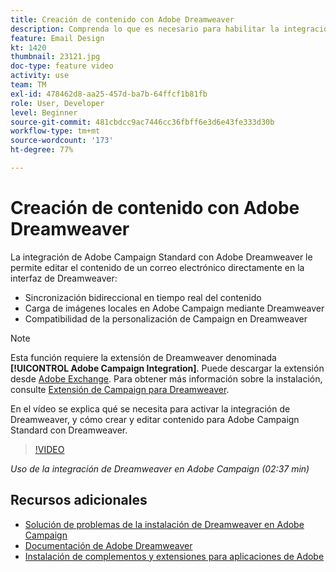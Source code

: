 ```yaml
---
title: Creación de contenido con Adobe Dreamweaver
description: Comprenda lo que es necesario para habilitar la integración de Dreamweaver y cómo crear y editar contenido para Adobe Campaign Standard con Dreamweaver.
feature: Email Design
kt: 1420
thumbnail: 23121.jpg
doc-type: feature video
activity: use
team: TM
exl-id: 478462d8-aa25-457d-ba7b-64ffcf1b81fb
role: User, Developer
level: Beginner
source-git-commit: 481cbdcc9ac7446cc36fbff6e3d6e43fe333d30b
workflow-type: tm+mt
source-wordcount: '173'
ht-degree: 77%

---
```


# Creación de contenido con Adobe Dreamweaver

La integración de Adobe Campaign Standard con Adobe Dreamweaver le permite editar el contenido de un correo electrónico directamente en la interfaz de Dreamweaver:

* Sincronización bidireccional en tiempo real del contenido
* Carga de imágenes locales en Adobe Campaign mediante Dreamweaver
* Compatibilidad de la personalización de Campaign en Dreamweaver

>[!NOTE]
>
>Esta función requiere la extensión de Dreamweaver denominada **[!UICONTROL Adobe Campaign Integration]**. Puede descargar la extensión desde [Adobe Exchange](https://exchange.adobe.com/creativecloud.html#search). Para obtener más información sobre la instalación, consulte [Extensión de Campaign para Dreamweaver](https://helpx.adobe.com/es/dreamweaver/using/working-with-dreamweaver-and-campaign.html).

En el vídeo se explica qué se necesita para activar la integración de Dreamweaver, y cómo crear y editar contenido para Adobe Campaign Standard con Dreamweaver.

>[!VIDEO](https://video.tv.adobe.com/v/23121?quality=12)

*Uso de la integración de Dreamweaver en Adobe Campaign (02:37 min)*

## Recursos adicionales

* [Solución de problemas de la instalación de Dreamweaver en Adobe Campaign](https://helpx.adobe.com/es/dreamweaver/kb/dreamweaver-campaign-integration-issue.html)
* [Documentación de Adobe Dreamweaver](https://helpx.adobe.com/dreamweaver/using/working-with-dreamweaver-and-campaign.html)
* [Instalación de complementos y extensiones para aplicaciones de Adobe](https://helpx.adobe.com/es/creative-cloud/kb/installingextensionsandaddons.html)
